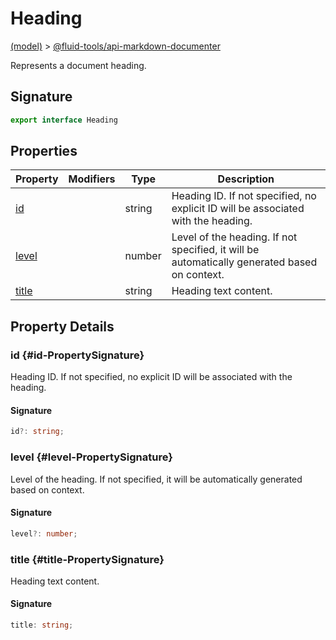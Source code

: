 
# Heading

[(model)](./index) &gt; [@fluid-tools/api-markdown-documenter](./api-markdown-documenter)

Represents a document heading.

## Signature

```typescript
export interface Heading 
```

## Properties

|  Property | Modifiers | Type | Description |
|  --- | --- | --- | --- |
|  [id](./api-markdown-documenter/heading#id-PropertySignature) |  | string | Heading ID. If not specified, no explicit ID will be associated with the heading. |
|  [level](./api-markdown-documenter/heading#level-PropertySignature) |  | number | Level of the heading. If not specified, it will be automatically generated based on context. |
|  [title](./api-markdown-documenter/heading#title-PropertySignature) |  | string | Heading text content. |

## Property Details

### id {#id-PropertySignature}

Heading ID. If not specified, no explicit ID will be associated with the heading.

#### Signature

```typescript
id?: string;
```

### level {#level-PropertySignature}

Level of the heading. If not specified, it will be automatically generated based on context.

#### Signature

```typescript
level?: number;
```

### title {#title-PropertySignature}

Heading text content.

#### Signature

```typescript
title: string;
```

